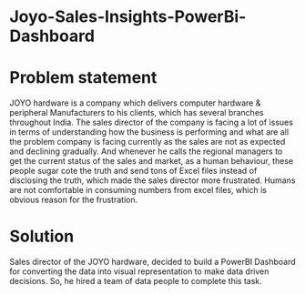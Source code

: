 # Joyo-Sales-Insights-PowerBi-Dashboard
# Problem statement
JOYO hardware is a company which delivers computer hardware & peripheral Manufacturers to his clients, which has several branches throughout India. The sales director of the company is facing a lot of issues in terms of understanding how the business is performing and what are all the problem company is facing currently as the sales are not as expected and declining gradually. And whenever he calls the regional managers to get the current status of the sales and market, as a human behaviour, these people sugar cote the truth and send tons of Excel files instead of disclosing the truth, which made the sales director more frustrated. Humans are not comfortable in consuming numbers from excel files, which is obvious reason for the frustration.

# Solution
Sales director of the JOYO hardware, decided to build a PowerBI Dashboard for converting the data into visual representation to make data driven decisions. So, he hired a team of data people to complete this task.

